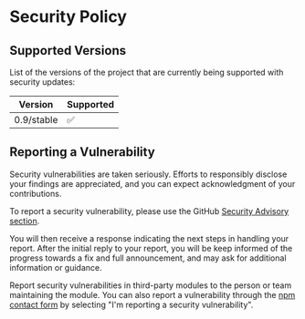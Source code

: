 # Security Policy

## Supported Versions

List of the versions of the project that are currently being supported with security updates:

| Version    | Supported          |
| ---------- | ------------------ |
| 0.9/stable | :white_check_mark: |

## Reporting a Vulnerability

Security vulnerabilities are taken seriously. Efforts to responsibly disclose your findings are appreciated, and you can expect acknowledgment of your contributions.

To report a security vulnerability, please use the GitHub [Security Advisory section][security-advisory-section].

You will then receive a response indicating the next steps in handling your report. After the initial reply to your report, you will be keep informed of the progress towards a fix and full announcement, and may ask for additional information or guidance.

Report security vulnerabilities in third-party modules to the person or team maintaining the module. You can also report a vulnerability through the [npm contact form][npm-contact-form] by selecting "I'm reporting a security vulnerability".

[security-advisory-section]: https://github.com/paperback-community/extensions/security/advisories
[npm-contact-form]: (https://www.npmjs.com/support)
